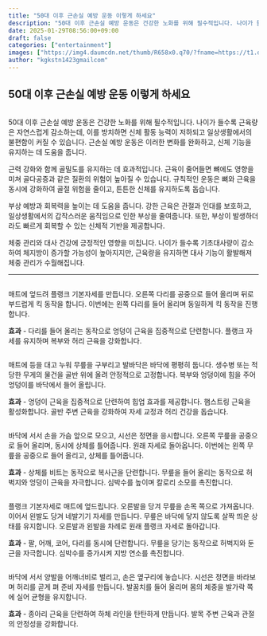 ```yaml
---
title: "50대 이후 근손실 예방 운동 이렇게 하세요"
description: "50대 이후 근손실 예방 운동은 건강한 노화를 위해 필수적입니다. 나이가 들수록 근육량은 자연스럽게 감소하는데, 이를 방치하면 신체 활동 능력이 저하되고 일상생활에서의 불편함이 커질 수 있습니다. 근손실 예방 운동은 이러한 변화를 완화하고, 신체 기능을 유지하는 데 도"
date: 2025-01-29T08:56:00+09:00
draft: false
categories: ["entertainment"]
images: ["https://img4.daumcdn.net/thumb/R658x0.q70/?fname=https://t1.daumcdn.net/news/202501/25/tenbody/20250125173011669bgka.jpg", "https://t1.daumcdn.net/news/202501/25/tenbody/20250125173011887lwsb.gif", "https://t1.daumcdn.net/news/202501/25/tenbody/20250125173012182uhey.gif", "https://t1.daumcdn.net/news/202501/25/tenbody/20250125173012624vxdj.gif", "https://t1.daumcdn.net/news/202501/25/tenbody/20250125173013036hpvq.gif"]
author: "kgkstn1423gmailcom"
---
```


<h2 >50대 이후 근손실 예방 운동 이렇게 하세요</h2> <figure ><img src="https://img4.daumcdn.net/thumb/R658x0.q70/?fname=https://t1.daumcdn.net/news/202501/25/tenbody/20250125173011669bgka.jpg" alt=""/></figure> <p>50대 이후 근손실 예방 운동은 건강한 노화를 위해 필수적입니다. 나이가 들수록 근육량은 자연스럽게 감소하는데, 이를 방치하면 신체 활동 능력이 저하되고 일상생활에서의 불편함이 커질 수 있습니다. 근손실 예방 운동은 이러한 변화를 완화하고, 신체 기능을 유지하는 데 도움을 줍니다.</p> <p>근력 강화와 함께 골밀도를 유지하는 데 효과적입니다. 근육이 줄어들면 뼈에도 영향을 미쳐 골다공증과 같은 질환의 위험이 높아질 수 있습니다. 규칙적인 운동은 뼈와 근육을 동시에 강화하여 골절 위험을 줄이고, 튼튼한 신체를 유지하도록 돕습니다.</p> <p>부상 예방과 회복력을 높이는 데 도움을 줍니다. 강한 근육은 관절과 인대를 보호하고, 일상생활에서의 갑작스러운 움직임으로 인한 부상을 줄여줍니다. 또한, 부상이 발생하더라도 빠르게 회복할 수 있는 신체적 기반을 제공합니다.</p> <p>체중 관리와 대사 건강에 긍정적인 영향을 미칩니다. 나이가 들수록 기초대사량이 감소하여 체지방이 증가할 가능성이 높아지지만, 근육량을 유지하면 대사 기능이 활발해져 체중 관리가 수월해집니다.</p> <hr /> <figure ><img src="https://t1.daumcdn.net/news/202501/25/tenbody/20250125173011887lwsb.gif" alt=""/></figure> <p>매트에 엎드려 플랭크 기본자세를 만듭니다. 오른쪽 다리를 공중으로 들어 올리며 뒤로 부드럽게 킥 동작을 합니다. 이번에는 왼쪽 다리를 들어 올리며 동일하게 킥 동작을 진행합니다.</p> <p><strong>효과</strong> - 다리를 들어 올리는 동작으로 엉덩이 근육을 집중적으로 단련합니다. 플랭크 자세를 유지하며 복부와 허리 근육을 강화합니다.</p> <figure ><img src="https://t1.daumcdn.net/news/202501/25/tenbody/20250125173012182uhey.gif" alt=""/></figure> <p>매트에 등을 대고 누워 무릎을 구부리고 발바닥은 바닥에 평평히 둡니다. 생수병 또는 적당한 무게의 물건을 골반 위에 올려 안정적으로 고정합니다. 복부와 엉덩이에 힘을 주어 엉덩이를 바닥에서 들어 올립니다.</p> <p><strong>효과</strong> - 엉덩이 근육을 집중적으로 단련하여 힙업 효과를 제공합니다. 햄스트링 근육을 활성화합니다. 골반 주변 근육을 강화하여 자세 교정과 허리 건강을 돕습니다.</p> <figure ><img src="https://t1.daumcdn.net/news/202501/25/tenbody/20250125173012624vxdj.gif" alt=""/></figure> <p>바닥에 서서 손을 가슴 앞으로 모으고, 시선은 정면을 응시합니다. 오른쪽 무릎을 공중으로 들어 올리며, 동시에 상체를 틀어줍니다. 원래 자세로 돌아옵니다. 이번에는 왼쪽 무릎을 공중으로 들어 올리고, 상체를 틀어줍니다.</p> <p><strong>효과</strong> - 상체를 비트는 동작으로 복사근을 단련합니다. 무릎을 들어 올리는 동작으로 허벅지와 엉덩이 근육을 자극합니다. 심박수를 높이며 칼로리 소모를 촉진합니다.</p> <figure ><img src="https://t1.daumcdn.net/news/202501/25/tenbody/20250125173013036hpvq.gif" alt=""/></figure> <p>플랭크 기본자세로 매트에 엎드립니다. 오른발을 당겨 무릎을 손목 쪽으로 가져옵니다. 이어서 왼발도 당겨 네발기기 자세를 만듭니다. 무릎은 바닥에 닿지 않도록 살짝 띄운 상태를 유지합니다. 오른발과 왼발을 차례로 원래 플랭크 자세로 돌아갑니다.</p> <p><strong>효과</strong> - 팔, 어깨, 코어, 다리를 동시에 단련합니다. 무릎을 당기는 동작으로 허벅지와 둔근을 자극합니다. 심박수를 증가시켜 지방 연소를 촉진합니다.</p> <figure ><img src="https://t1.daumcdn.net/news/202501/25/tenbody/20250125173013417vuqm.gif" alt=""/></figure> <p>바닥에 서서 양발을 어깨너비로 벌리고, 손은 옆구리에 놓습니다. 시선은 정면을 바라보며 허리를 곧게 펴 준비 자세를 만듭니다. 발꿈치를 들어 올리며 몸의 체중을 발가락 쪽에 실어 균형을 유지합니다.</p> <p><strong>효과</strong> - 종아리 근육을 단련하여 하체 라인을 탄탄하게 만듭니다. 발목 주변 근육과 관절의 안정성을 강화합니다.</p>